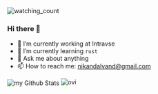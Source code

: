 <img src="https://komarev.com/ghpvc/?username=nikandlv&color=brightgreen" alt="watching_count" />

### Hi there 👋

- 🔭 I’m currently working at Intravse
- 🌱 I’m currently learning `rust`
- 💬 Ask me about anything
- 📫 How to reach me: nikandalvand@gmail.com

<img align="center" src="https://github-readme-stats.vercel.app/api?username=nikandlv&include_all_commits=true&count_private=true&show_icons=true&line_height=20&title_color=2B5BBD&icon_color=1124BB&text_color=A1A1A1&bg_color=0,000000,130F40" alt="my Github Stats"/>


<img src="https://github-readme-stats.vercel.app/api/top-langs?username=nikandlv&show_icons=true&locale=en&layout=compact&theme=chartreuse-dark" alt="ovi" />
